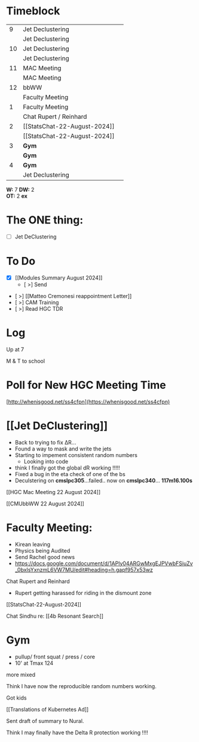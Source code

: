 # Timeblock

|     |                              |     |
| --- | ---------------------------- | --- |
| 9   | Jet Declustering             |     |
|     | Jet Declustering             |     |
| 10  | Jet Declustering             |     |
|     | Jet Declustering             |     |
| 11  | MAC Meeting                  |     |
|     | MAC Meeting                  |     |
| 12  | bbWW                         |     |
|     | Faculty Meeting              |     |
| 1   | Faculty Meeting              |     |
|     | Chat Rupert / Reinhard       |     |
| 2   | [[StatsChat-22-August-2024]] |     |
|     | [[StatsChat-22-August-2024]] |     |
| 3   | **Gym**                      |     |
|     | **Gym**                      |     |
| 4   | **Gym**                      |     |
|     | Jet Declustering             |     |

**W:** 7 
**DW:** 2  
**OT:** 2
**ex** 

# The ONE thing: 
- [ ] Jet DeClustering


# To Do
- [x] [[Modules Summary August 2024]]
	- [ >] Send
- [ >] [[Matteo Cremonesi reappointment Letter]]
- [ >] CAM Training
- [ >] Read HGC TDR


# Log

Up at 7 

M & T to school

# Poll for New HGC Meeting Time
[http://whenisgood.net/ss4cfpn](https://whenisgood.net/ss4cfpn)

# [[Jet DeClustering]]
- Back to trying to fix ΔR...
- Found a way to mask and write the jets
- Starting to impement consistent random numbers
	- Looking into code
- think I finally got the global dR working !!!!!
- Fixed a bug in the eta check of one of the bs
- Deculstering on **cmslpc305**...failed.. now on **cmslpc340**... **117m16.100s**


[[HGC Mac Meeting 22 August 2024]]

[[CMUbbWW 22 August 2024]]

# Faculty Meeting:
- Kirean leaving
- Physics being Audited 
- Send Rachel good news
- https://docs.google.com/document/d/1APly04ARGwMxgEJPVwbFSiuZv_0bxIsYxnzmL6VW7MU/edit#heading=h.gapf957x53wz

Chat Rupert and Reinhard
- Rupert getting harassed for riding in the dismount zone

[[StatsChat-22-August-2024]]

Chat Sindhu re: [[4b Resonant Search]]

# Gym
- pullup/ front squat / press / core
- 10' at Tmax 124

more mixed 

Think I have now the reproducible random numbers working.

Got kids

[[Translations of Kubernetes Ad]]

Sent draft of summary to Nural.

Think I may finally have the Delta R protection working !!!!

